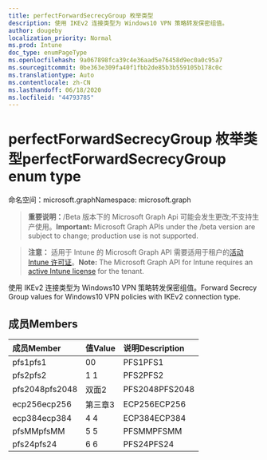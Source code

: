 ```yaml
---
title: perfectForwardSecrecyGroup 枚举类型
description: 使用 IKEv2 连接类型为 Windows10 VPN 策略转发保密组值。
author: dougeby
localization_priority: Normal
ms.prod: Intune
doc_type: enumPageType
ms.openlocfilehash: 9a067898fca39c4e36aad5e76458d9ec0a0c95a7
ms.sourcegitcommit: 0be363e309fa40f1fbb2de85b3b559105b178c0c
ms.translationtype: Auto
ms.contentlocale: zh-CN
ms.lasthandoff: 06/18/2020
ms.locfileid: "44793785"
---
```

# <a name="perfectforwardsecrecygroup-enum-type"></a><span data-ttu-id="13dc6-103">perfectForwardSecrecyGroup 枚举类型</span><span class="sxs-lookup"><span data-stu-id="13dc6-103">perfectForwardSecrecyGroup enum type</span></span>

<span data-ttu-id="13dc6-104">命名空间：microsoft.graph</span><span class="sxs-lookup"><span data-stu-id="13dc6-104">Namespace: microsoft.graph</span></span>

> <span data-ttu-id="13dc6-105">**重要说明：**/Beta 版本下的 Microsoft Graph Api 可能会发生更改;不支持生产使用。</span><span class="sxs-lookup"><span data-stu-id="13dc6-105">**Important:** Microsoft Graph APIs under the /beta version are subject to change; production use is not supported.</span></span>

> <span data-ttu-id="13dc6-106">**注意：** 适用于 Intune 的 Microsoft Graph API 需要适用于租户的[活动 Intune 许可证](https://go.microsoft.com/fwlink/?linkid=839381)。</span><span class="sxs-lookup"><span data-stu-id="13dc6-106">**Note:** The Microsoft Graph API for Intune requires an [active Intune license](https://go.microsoft.com/fwlink/?linkid=839381) for the tenant.</span></span>

<span data-ttu-id="13dc6-107">使用 IKEv2 连接类型为 Windows10 VPN 策略转发保密组值。</span><span class="sxs-lookup"><span data-stu-id="13dc6-107">Forward Secrecy Group values for Windows10 VPN policies with IKEv2 connection type.</span></span>

## <a name="members"></a><span data-ttu-id="13dc6-108">成员</span><span class="sxs-lookup"><span data-stu-id="13dc6-108">Members</span></span>
|<span data-ttu-id="13dc6-109">成员</span><span class="sxs-lookup"><span data-stu-id="13dc6-109">Member</span></span>|<span data-ttu-id="13dc6-110">值</span><span class="sxs-lookup"><span data-stu-id="13dc6-110">Value</span></span>|<span data-ttu-id="13dc6-111">说明</span><span class="sxs-lookup"><span data-stu-id="13dc6-111">Description</span></span>|
|:---|:---|:---|
|<span data-ttu-id="13dc6-112">pfs1</span><span class="sxs-lookup"><span data-stu-id="13dc6-112">pfs1</span></span>|<span data-ttu-id="13dc6-113">0</span><span class="sxs-lookup"><span data-stu-id="13dc6-113">0</span></span>|<span data-ttu-id="13dc6-114">PFS1</span><span class="sxs-lookup"><span data-stu-id="13dc6-114">PFS1</span></span>|
|<span data-ttu-id="13dc6-115">pfs2</span><span class="sxs-lookup"><span data-stu-id="13dc6-115">pfs2</span></span>|<span data-ttu-id="13dc6-116">1 </span><span class="sxs-lookup"><span data-stu-id="13dc6-116">1</span></span>|<span data-ttu-id="13dc6-117">PFS2</span><span class="sxs-lookup"><span data-stu-id="13dc6-117">PFS2</span></span>|
|<span data-ttu-id="13dc6-118">pfs2048</span><span class="sxs-lookup"><span data-stu-id="13dc6-118">pfs2048</span></span>|<span data-ttu-id="13dc6-119">双面</span><span class="sxs-lookup"><span data-stu-id="13dc6-119">2</span></span>|<span data-ttu-id="13dc6-120">PFS2048</span><span class="sxs-lookup"><span data-stu-id="13dc6-120">PFS2048</span></span>|
|<span data-ttu-id="13dc6-121">ecp256</span><span class="sxs-lookup"><span data-stu-id="13dc6-121">ecp256</span></span>|<span data-ttu-id="13dc6-122">第三章</span><span class="sxs-lookup"><span data-stu-id="13dc6-122">3</span></span>|<span data-ttu-id="13dc6-123">ECP256</span><span class="sxs-lookup"><span data-stu-id="13dc6-123">ECP256</span></span>|
|<span data-ttu-id="13dc6-124">ecp384</span><span class="sxs-lookup"><span data-stu-id="13dc6-124">ecp384</span></span>|<span data-ttu-id="13dc6-125">4 </span><span class="sxs-lookup"><span data-stu-id="13dc6-125">4</span></span>|<span data-ttu-id="13dc6-126">ECP384</span><span class="sxs-lookup"><span data-stu-id="13dc6-126">ECP384</span></span>|
|<span data-ttu-id="13dc6-127">pfsMM</span><span class="sxs-lookup"><span data-stu-id="13dc6-127">pfsMM</span></span>|<span data-ttu-id="13dc6-128">5 </span><span class="sxs-lookup"><span data-stu-id="13dc6-128">5</span></span>|<span data-ttu-id="13dc6-129">PFSMM</span><span class="sxs-lookup"><span data-stu-id="13dc6-129">PFSMM</span></span>|
|<span data-ttu-id="13dc6-130">pfs24</span><span class="sxs-lookup"><span data-stu-id="13dc6-130">pfs24</span></span>|<span data-ttu-id="13dc6-131">6 </span><span class="sxs-lookup"><span data-stu-id="13dc6-131">6</span></span>|<span data-ttu-id="13dc6-132">PFS24</span><span class="sxs-lookup"><span data-stu-id="13dc6-132">PFS24</span></span>|



